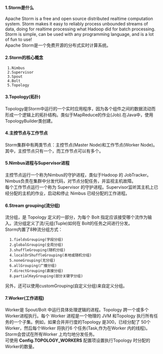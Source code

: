 #### 1.Storm是什么
Apache Storm is a free and open source distributed realtime computation system. Storm makes it easy to reliably process unbounded streams of data, doing for realtime processing what Hadoop did for batch processing. Storm is simple, can be used with any programming language, and is a lot of fun to use!</br>
Apache Storm是一个免费开源的分布式实时计算系统。

#### 2.Storm的核心概念
```
 1.Nimbus
 2.Supervisor
 3.Spout
 4.Bolt
 5.Topology
```

#### 3.Topology(拓扑)
Topology是Storm中运行的一个实时应用程序，因为各个组件之间的数据流动而形成一个逻辑上的拓扑结构。类似于MapReduce的作业(Job).在Java中，使用TopologyBuilder类创建。

#### 4.主控节点与工作节点
Storm集群中有两类节点：主控节点(Master Node)和工作节点(Worker Node)。其中，主控节点只有一个，而工作节点可以有多个。

#### 5.Nimbus进程与Supervisor进程
主控节点运行一个称为Nimbus的守护进程，类似于Hadoop 的 JobTracker。Nimbus负责在集群中分发代码，对节点分配任务，并监视主机故障。</br>
每个工作节点运行一个称为 Supervisor 的守护进程。Supervisor监听其主机上已经分配的主机的作业，启动和停止 Nimbus 已经分配的工作进程。

#### 6.Stream grouping(流分组)
流分组，是 Topology 定义的一部分，为每个 Bolt 指定应该接受哪个流作为输入。流分组定义了流/元组(Tuple)如何在 Bolt的任务之间进行分发。</br>
Storm内置了8种流分组方式：</br>
```
  1.fieldsGrouping(字段分组)
  2.globalGrouping(全局分组)
  3.shuffleGrouping(随机分组)
  4.localOrShuffleGrouping(本地或随机分组)
  5.noneGrouping(无分组)
  6.allGrouping(广播分组)
  7.directGrouping(直接分组)
  8.partialKeyGrouping(部分关键字分组)
```
另外，还可以使用customGrouping(自定义分组)来自定义分组。

#### 7.Worker(工作进程)
Worker是 Spout/Bolt 中运行具体处理逻辑的进程。Topology 跨一个或多个Worker进程执行。每个 Worker 进程是一个物理的 JVM 和Topology 执行所有任务的一个子集。例如，如果合并并行度的Topology 是300，已经分配了 50个Worker，然后每个Worker 将执行6 个任务(Task,作为在Worker 内的线程)。Storm会尝试在所有Worker 上均匀地分发任务。</br>
可使用 **Config.TOPOLOGY_WORKERS** 配置项设置执行Topology 时分配的 Worker的数量。







